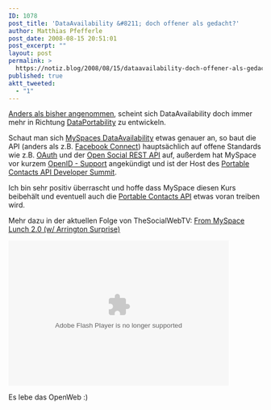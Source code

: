 ```yaml
---
ID: 1078
post_title: 'DataAvailability &#8211; doch offener als gedacht?'
author: Matthias Pfefferle
post_date: 2008-08-15 20:51:01
post_excerpt: ""
layout: post
permalink: >
  https://notiz.blog/2008/08/15/dataavailability-doch-offener-als-gedacht/
published: true
aktt_tweeted:
  - "1"
---
```

<a href="http://notiz.blog/2008/05/13/dataportability-fatigue/">Anders als bisher angenommen</a>, scheint sich DataAvailability doch immer mehr in Richtung <a href="http://dataportability.org">DataPortability</a> zu entwickeln.

Schaut man sich <a href="http://developer.myspace.com/community/myspace/dataavailability.aspx">MySpaces DataAvailability</a> etwas genauer an, so baut die API (anders als z.B. <a href="http://developers.facebook.com/fbconnect.php">Facebook Connect</a>) hauptsächlich auf offene Standards wie z.B. <a href="http://developer.myspace.com/community/myspace/oauthintro.aspx">OAuth</a> und der <a href="http://code.google.com/apis/opensocial/docs/0.8/restfulspec.html">Open Social REST API</a> auf, außerdem hat MySpace vor kurzem <a href="http://openid.net/2008/07/25/myspace-announces-support-for-openid/">OpenID - Support</a> angekündigt und ist der Host des <a href="http://upcoming.yahoo.com/event/1005694/">Portable Contacts API Developer Summit</a>.

Ich bin sehr positiv überrascht und hoffe dass MySpace diesen Kurs beibehält und eventuell auch die <a href="http://portablecontacts.net/draft-spec.html">Portable Contacts API</a> etwas voran treiben wird.

Mehr dazu in der aktuellen Folge von TheSocialWebTV: <a href="http://www.thesocialweb.tv/blog/2008/08/episode-6-from.html">From MySpace Lunch 2.0 (w/ Arrington Surprise)</a>

<!--more--><object type="application/x-shockwave-flash" style="width:437px; height:288px;" data="http://www.viddler.com/player/de8a6edf/847.48/"><param name="movie" value="http://www.viddler.com/player/de8a6edf/847.48/" /><param name="allowFullScreen" value="true" /><param name="wmode" value="transparent"/></object>

Es lebe das OpenWeb :)